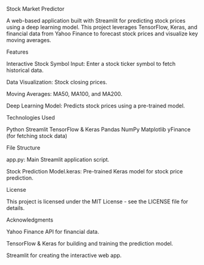 Stock Market Predictor

A web-based application built with Streamlit for predicting stock prices using a deep learning model. 
This project leverages TensorFlow, Keras, and financial data from Yahoo Finance to forecast stock prices and visualize key moving averages.

Features

Interactive Stock Symbol Input: Enter a stock ticker symbol to fetch historical data.

Data Visualization: Stock closing prices.

Moving Averages: MA50, MA100, and MA200.

Deep Learning Model: Predicts stock prices using a pre-trained model.

Technologies Used

Python
Streamlit
TensorFlow & Keras
Pandas
NumPy
Matplotlib
yFinance (for fetching stock data)

File Structure

app.py: Main Streamlit application script.

Stock Prediction Model.keras: Pre-trained Keras model for stock price prediction.

License

This project is licensed under the MIT License - see the LICENSE file for details.

Acknowledgments

Yahoo Finance API for financial data.

TensorFlow & Keras for building and training the prediction model.

Streamlit for creating the interactive web app.

